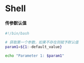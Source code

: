 Shell
=

#### 传参默认值
```bash
#!/bin/bash

# 获取第一个参数，如果不存在则赋予默认值
param1=${1:-default_value}

echo "Parameter 1: $param1"
```